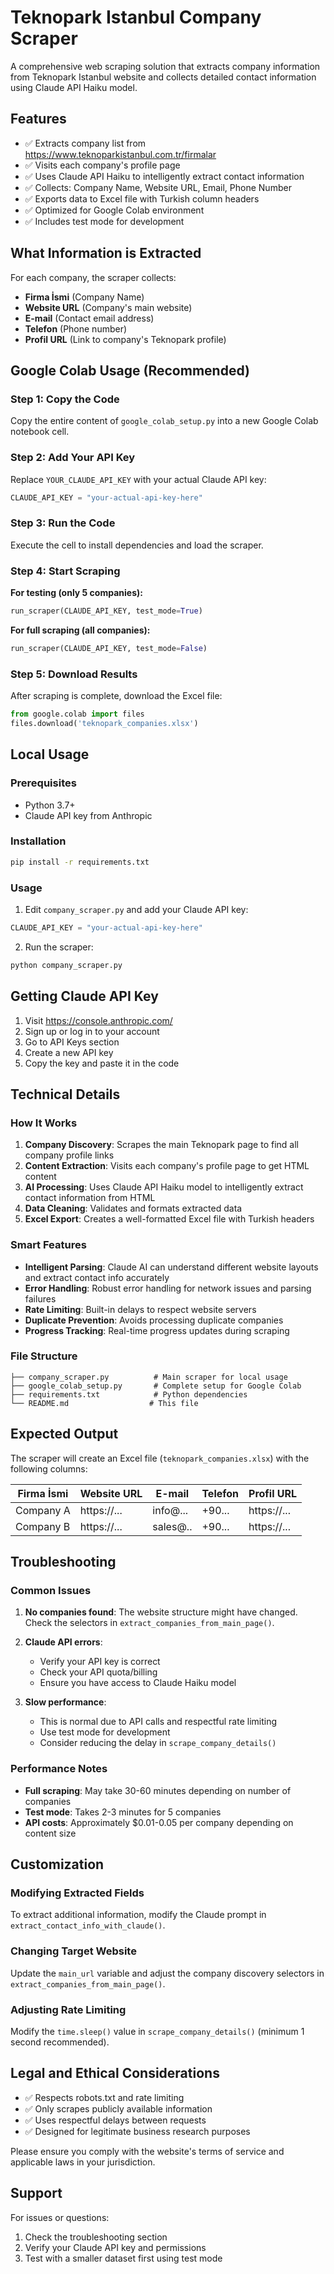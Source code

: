 # Teknopark Istanbul Company Scraper

A comprehensive web scraping solution that extracts company information from Teknopark Istanbul website and collects detailed contact information using Claude API Haiku model.

## Features

- ✅ Extracts company list from https://www.teknoparkistanbul.com.tr/firmalar
- ✅ Visits each company's profile page
- ✅ Uses Claude API Haiku to intelligently extract contact information
- ✅ Collects: Company Name, Website URL, Email, Phone Number
- ✅ Exports data to Excel file with Turkish column headers
- ✅ Optimized for Google Colab environment
- ✅ Includes test mode for development

## What Information is Extracted

For each company, the scraper collects:
- **Firma İsmi** (Company Name)
- **Website URL** (Company's main website)
- **E-mail** (Contact email address)
- **Telefon** (Phone number)
- **Profil URL** (Link to company's Teknopark profile)

## Google Colab Usage (Recommended)

### Step 1: Copy the Code
Copy the entire content of `google_colab_setup.py` into a new Google Colab notebook cell.

### Step 2: Add Your API Key
Replace `YOUR_CLAUDE_API_KEY` with your actual Claude API key:
```python
CLAUDE_API_KEY = "your-actual-api-key-here"
```

### Step 3: Run the Code
Execute the cell to install dependencies and load the scraper.

### Step 4: Start Scraping

**For testing (only 5 companies):**
```python
run_scraper(CLAUDE_API_KEY, test_mode=True)
```

**For full scraping (all companies):**
```python
run_scraper(CLAUDE_API_KEY, test_mode=False)
```

### Step 5: Download Results
After scraping is complete, download the Excel file:
```python
from google.colab import files
files.download('teknopark_companies.xlsx')
```

## Local Usage

### Prerequisites
- Python 3.7+
- Claude API key from Anthropic

### Installation
```bash
pip install -r requirements.txt
```

### Usage
1. Edit `company_scraper.py` and add your Claude API key:
```python
CLAUDE_API_KEY = "your-actual-api-key-here"
```

2. Run the scraper:
```bash
python company_scraper.py
```

## Getting Claude API Key

1. Visit https://console.anthropic.com/
2. Sign up or log in to your account
3. Go to API Keys section
4. Create a new API key
5. Copy the key and paste it in the code

## Technical Details

### How It Works

1. **Company Discovery**: Scrapes the main Teknopark page to find all company profile links
2. **Content Extraction**: Visits each company's profile page to get HTML content
3. **AI Processing**: Uses Claude API Haiku model to intelligently extract contact information from HTML
4. **Data Cleaning**: Validates and formats extracted data
5. **Excel Export**: Creates a well-formatted Excel file with Turkish headers

### Smart Features

- **Intelligent Parsing**: Claude AI can understand different website layouts and extract contact info accurately
- **Error Handling**: Robust error handling for network issues and parsing failures
- **Rate Limiting**: Built-in delays to respect website servers
- **Duplicate Prevention**: Avoids processing duplicate companies
- **Progress Tracking**: Real-time progress updates during scraping

### File Structure

```
├── company_scraper.py          # Main scraper for local usage
├── google_colab_setup.py       # Complete setup for Google Colab
├── requirements.txt            # Python dependencies
└── README.md                  # This file
```

## Expected Output

The scraper will create an Excel file (`teknopark_companies.xlsx`) with the following columns:

| Firma İsmi | Website URL | E-mail | Telefon | Profil URL |
|------------|-------------|--------|---------|------------|
| Company A  | https://... | info@...| +90...  | https://... |
| Company B  | https://... | sales@..| +90...  | https://... |

## Troubleshooting

### Common Issues

1. **No companies found**: The website structure might have changed. Check the selectors in `extract_companies_from_main_page()`.

2. **Claude API errors**: 
   - Verify your API key is correct
   - Check your API quota/billing
   - Ensure you have access to Claude Haiku model

3. **Slow performance**: 
   - This is normal due to API calls and respectful rate limiting
   - Use test mode for development
   - Consider reducing the delay in `scrape_company_details()`

### Performance Notes

- **Full scraping**: May take 30-60 minutes depending on number of companies
- **Test mode**: Takes 2-3 minutes for 5 companies
- **API costs**: Approximately $0.01-0.05 per company depending on content size

## Customization

### Modifying Extracted Fields
To extract additional information, modify the Claude prompt in `extract_contact_info_with_claude()`.

### Changing Target Website
Update the `main_url` variable and adjust the company discovery selectors in `extract_companies_from_main_page()`.

### Adjusting Rate Limiting
Modify the `time.sleep()` value in `scrape_company_details()` (minimum 1 second recommended).

## Legal and Ethical Considerations

- ✅ Respects robots.txt and rate limiting
- ✅ Only scrapes publicly available information
- ✅ Uses respectful delays between requests
- ✅ Designed for legitimate business research purposes

Please ensure you comply with the website's terms of service and applicable laws in your jurisdiction.

## Support

For issues or questions:
1. Check the troubleshooting section
2. Verify your Claude API key and permissions
3. Test with a smaller dataset first using test mode
